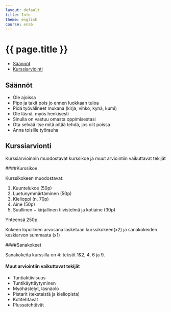```yaml
---
layout: default
title: Info
theme: english
course: ena6
---
```


<div class="container">
<div class="header-row">
<div class="main-header">
<h1>{{ page.title }}</h1>
</div>
</div>
<div class="content-row">
<div class="sidebar">
<div class="page-sidebar affix" data-spy="affix" data-offset-top="250">
<ul class="nav page-sidenav">
<li><a href="#saannot">Säännöt</a></li>
<li><a href="#kurssiarviointi">Kurssiarviointi</a></li>

</ul>
</div>
</div>
<div class="info-content">
<h2 id="saannot">Säännöt</h2>

* Ole ajoissa
* Pipo ja takit pois jo ennen luokkaan tuloa
* Pidä työvälineet mukana (kirja, vihko, kynä, kumi)
* Ole läsnä, myös henkisesti
* Sinulla on vastuu omasta oppimisestasi
* Ota selvää itse mitä pitää tehdä, jos olit poissa
* Anna toisille työrauha

<h2 id="kurssiarviointi">Kurssiarvionti</h2>

Kurssiarvioinnin muodostavat kurssikoe ja muut arviointiin vaikuttavat tekijät

####Kurssikoe

Kurssikokeen muodostavat:
1. Kuuntelukoe (50p)
2. Luetunymmärtäminen (50p)
3. Kielioppi (n. 70p)
4. Aine (50p)
5. Suullinen + kirjallinen tiivistelmä ja kotiaine (30p)

Yhteensä 250p.

Kokeen lopullinen arvosana lasketaan kurssikokeen(x2) ja sanakokeiden keskiarvon summasta (x1)

####Sanakokeet

Sanakokeita kurssilla on 4: tekstit 1&2, 4, 6 ja 9.

#### Muut arviointiin vaikuttavat tekijät

* Tuntiaktiivisuus
* Tuntikäyttäytyminen
* Myöhästelyt, läsnäolo
* Pistarit (teksteistä ja kieliopista)
* Kotitehtävät
* Plussatehtävät


</div>
</div>
</div>
